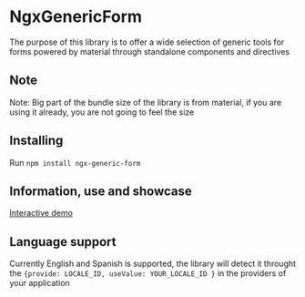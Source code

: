 # NgxGenericForm

The purpose of this library is to offer a wide selection of generic tools for forms powered by material through standalone components and directives

## Note

Note: Big part of the bundle size of the library is from material, if you are using it already, you
are not going to feel the size

## Installing

Run `npm install ngx-generic-form`

## Information, use and showcase

[Interactive demo](https://aramirezj.github.io/ngx-generic-form/)

## Language support

Currently English and Spanish is supported, the library will detect it throught the `{provide: LOCALE_ID, useValue: YOUR_LOCALE_ID }` in the providers of your application